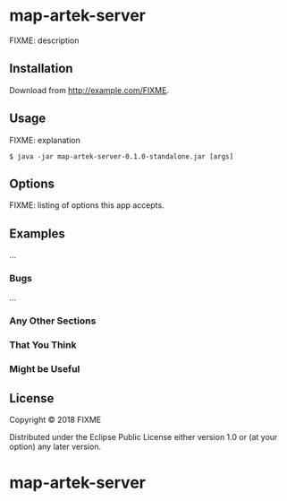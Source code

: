 # map-artek-server

FIXME: description

## Installation

Download from http://example.com/FIXME.

## Usage

FIXME: explanation

    $ java -jar map-artek-server-0.1.0-standalone.jar [args]

## Options

FIXME: listing of options this app accepts.

## Examples

...

### Bugs

...

### Any Other Sections
### That You Think
### Might be Useful

## License

Copyright © 2018 FIXME

Distributed under the Eclipse Public License either version 1.0 or (at
your option) any later version.
# map-artek-server
